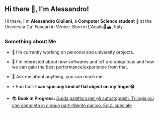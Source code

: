 ## Hi there 👋, I'm Alessandro!
Hi there, I'm **Alessandro Giuliani**, a **Computer Science student** 🚀 at the Università Ca' Foscari in Venice. Born in L'Aquila🦅🏔, Italy.

### Something about Me
- 🔭 I’m currently working on personal and university projects.
- 🌱 I'm interested about how softwares and IoT are ubiquitous and how we can gain the best performance/experience from that.
- 💬 Ask me about anything, you can reach me. 
- ⚡ Fun fact: **I can spin any kind of flat object on my finger😁**


- 📚 **Book in Progress:** [Guida galattica per gli autostoppisti. Trilogia più che completa in cinque parti-Niente panico. Ediz. speciale](https://www.amazon.it/galattica-autostoppisti-Trilogia-completa-parti-Niente/dp/8804707372/ref=pd_lpo_2?pd_rd_i=8804707372&psc=1)

